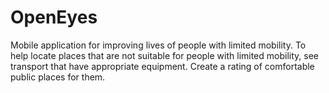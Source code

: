 # OpenEyes
Mobile application for improving lives of people with limited mobility. To help locate places that are not suitable for people with limited mobility, see transport that have appropriate equipment. Create a rating of comfortable public places for them.
